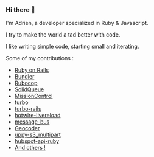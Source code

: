 ### Hi there 👋

I'm Adrien, a developer specialized in Ruby & Javascript.

I try to make the world a tad better with code. 

I like writing simple code, starting small and iterating.

Some of my contributions : 
- [Ruby on Rails](https://contributors.rubyonrails.org/contributors/adrien-siami/commits)
- [Bundler](https://github.com/rubygems/bundler/pull/3195)
- [Rubocop](https://github.com/rubocop/rubocop/pulls?q=is%3Apr+author%3AIntrepidd+is%3Aclosed)
- [SolidQueue](https://github.com/rails/solid_queue/pulls?q=is:pr+author:Intrepidd+is:merged)
- [MissionControl](https://github.com/rails/mission_control-jobs/pulls?q=is:pr+author:Intrepidd+is:merged)
- [turbo](https://github.com/hotwired/turbo/pulls?q=is:pr+author:Intrepidd+is:merged)
- [turbo-rails](https://github.com/hotwired/turbo-rails/pull/17)
- [hotwire-livereload](https://github.com/kirillplatonov/hotwire-livereload/pull/47)
- [message_bus](https://github.com/discourse/message_bus/pull/330)
- [Geocoder](https://github.com/alexreisner/geocoder/pulls?q=is:pr+is:closed+author:Intrepidd)
- [uppy-s3_multipart](https://github.com/janko/uppy-s3_multipart/pull/24)
- [hubspot-api-ruby](https://github.com/captaincontrat/hubspot-api-ruby/pull/6)
- [And others !](https://github.com/pulls?q=is%3Apr+author%3AIntrepidd+archived%3Afalse+is%3Amerged)

<!--
**Intrepidd/Intrepidd** is a ✨ _special_ ✨ repository because its `README.md` (this file) appears on your GitHub profile.

Here are some ideas to get you started:

- 🔭 I’m currently working on ...
- 🌱 I’m currently learning ...
- 👯 I’m looking to collaborate on ...
- 🤔 I’m looking for help with ...
- 💬 Ask me about ...
- 📫 How to reach me: ...
- 😄 Pronouns: ...
- ⚡ Fun fact: ...
-->
